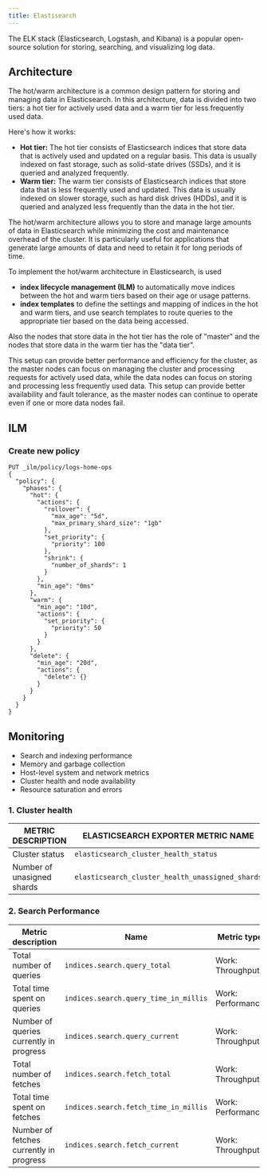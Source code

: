```yaml
---
title: Elastisearch
---
```


The ELK stack (Elasticsearch, Logstash, and Kibana) is a popular open-source solution for storing, searching, and visualizing log data.

## Architecture

The hot/warm architecture is a common design pattern for storing and managing data in Elasticsearch. In this architecture, data is divided into two tiers: a hot tier for actively used data and a warm tier for less frequently used data.

Here's how it works:

+ __Hot tier:__ The hot tier consists of Elasticsearch indices that store data that is actively used and updated on a regular basis. This data is usually indexed on fast storage, such as solid-state drives (SSDs), and it is queried and analyzed frequently.
+ __Warm tier:__ The warm tier consists of Elasticsearch indices that store data that is less frequently used and updated. This data is usually indexed on slower storage, such as hard disk drives (HDDs), and it is queried and analyzed less frequently than the data in the hot tier.

The hot/warm architecture allows you to store and manage large amounts of data in Elasticsearch while minimizing the cost and maintenance overhead of the cluster. It is particularly useful for applications that generate large amounts of data and need to retain it for long periods of time.

To implement the hot/warm architecture in Elasticsearch, is used

+ __index lifecycle management (ILM)__ to automatically move indices between the hot and warm tiers based on their age or usage patterns.
+ __index templates__ to define the settings and mapping of indices in the hot and warm tiers, and use search templates to route queries to the appropriate tier based on the data being accessed.

Also the nodes that store data in the hot tier has the role of "master" and the nodes that store data in the warm tier has the "data tier".

This setup can provide better performance and efficiency for the cluster, as the master nodes can focus on managing the cluster and processing requests for actively used data, while the data nodes can focus on storing and processing less frequently used data. This setup can provide better availability and fault tolerance, as the master nodes can continue to operate even if one or more data nodes fail.


## ILM

### Create new policy

```
PUT _ilm/policy/logs-home-ops
{
  "policy": {
    "phases": {
      "hot": {
        "actions": {
          "rollover": {
            "max_age": "5d",
            "max_primary_shard_size": "1gb"
          },
          "set_priority": {
            "priority": 100
          },
          "shrink": {
            "number_of_shards": 1
          }
        },
        "min_age": "0ms"
      },
      "warm": {
        "min_age": "10d",
        "actions": {
          "set_priority": {
            "priority": 50
          }
        }
      },
      "delete": {
        "min_age": "20d",
        "actions": {
          "delete": {}
        }
      }
    }
  }
}
```

## Monitoring

+ Search and indexing performance
+ Memory and garbage collection
+ Host-level system and network metrics
+ Cluster health and node availability
+ Resource saturation and errors

### __1. Cluster health__

| METRIC DESCRIPTION | ELASTICSEARCH EXPORTER METRIC NAME  |
|----------------|--------------------------------------------|
| Cluster status | `elasticsearch_cluster_health_status` |
| Number of unasigned shards | `elasticsearch_cluster_health_unassigned_shards`|


### __2. Search Performance__

| **Metric description**  | **Name** | **Metric type** |
| ------------ | ----------- | ------------------- |
| Total number of queries     | `indices.search.query_total` | Work: Throughput |
| Total time spent on queries    | `indices.search.query_time_in_millis`  | Work: Performance               |
| Number of queries currently in progress    | `indices.search.query_current`    | Work: Throughput |
| Total number of fetches     | `indices.search.fetch_total`  | Work: Throughput |
| Total time spent on fetches     | `indices.search.fetch_time_in_millis`  | Work: Performance |
| Number of fetches currently in progress    | `indices.search.fetch_current`    | Work: Throughput |
